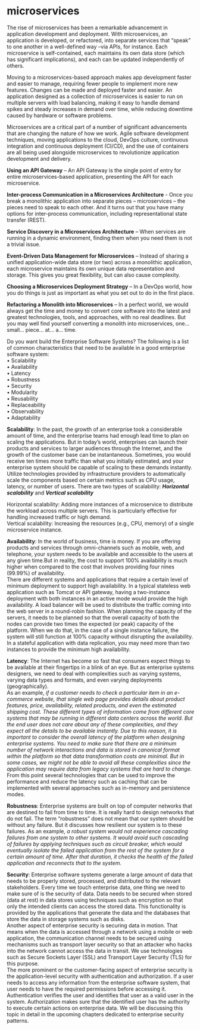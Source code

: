 # microservices

The rise of microservices has been a remarkable advancement in application development and deployment. With microservices, an application is developed, or refactored, into separate services that “speak” to one another in a well-defined way –via APIs, for instance. Each microservice is self-contained, each maintains its own data store (which has significant implications), and each can be updated independently of others.

Moving to a microservices-based approach makes app development faster and easier to manage, requiring fewer people to implement more new features. Changes can be made and deployed faster and easier. An application designed as a collection of microservices is easier to run on multiple servers with load balancing, making it easy to handle demand spikes and steady increases in demand over time, while reducing downtime caused by hardware or software problems.

Microservices are a critical part of a number of significant advancements that are changing the nature of how we work. Agile software development techniques, moving applications to the cloud, DevOps culture, continuous integration and continuous deployment (CI/CD), and the use of containers are all being used alongside microservices to revolutionize application development and delivery.

**Using an API Gateway** – An API Gateway is the single point of entry for entire microservices-based application, presenting the API for each microservice.

**Inter-process Communication in a Microservices Architecture** - Once you break a monolithic application into separate pieces – microservices – the pieces need to speak to each other. And it turns out that you have many options for inter-process communication, including representational state transfer (REST).

**Service Discovery in a Microservices Architecture** – When services are running in a dynamic environment, finding them when you need them is not a trivial issue.

**Event-Driven Data Management for Microservices** – Instead of sharing a unified application-wide data store (or two) across a monolithic application, each microservice maintains its own unique data representation and storage. This gives you great flexibility, but can also cause complexity.

**Choosing a Microservices Deployment Strategy** – In a DevOps world, how you do things is just as important as what you set out to do in the first place.

**Refactoring a Monolith into Microservices** – In a perfect world, we would always get the time and money to convert core software into the latest and greatest technologies, tools, and approaches, with no real deadlines. But you may well find yourself converting a monolith into microservices, one… small… piece… at… a… time.

Do you want build the Enterprise Software Systems?
The following is a list of common characteristics that need to be available in a good enterprise software system:  
    • Scalability  
    • Availability  
    • Latency   
    • Robustness  
    • Security  
    • Modularity  
    • Reusability  
    • Replaceability  
    • Observability  
    • Adaptability  

**Scalability**: In the past, the growth of an enterprise took a considerable amount of time, and the enterprise teams had enough lead time to plan on scaling the applications. But in today’s world, enterprises can launch their products and services to larger audiences through the Internet, and the growth of the customer base can be instantaneous. Sometimes, you would receive ten times more traffic than what you initially estimated, and your enterprise system should be capable of scaling to these demands instantly. Utilize technologies provided by infrastructure providers to automatically scale the components based on certain metrics such as CPU usage, latency, or number of users. There are two types of scalability: _**Horizontal scalability**_ and _**Vertical scalability**_

Horizontal scalability: Adding more instances of a microservice to distribute the workload across multiple servers. This is particularly effective for handling increased traffic or high demand.    
Vertical scalability: Increasing the resources (e.g., CPU, memory) of a single microservice instance. 

**Availability**: In the world of business, time is money. If you are offering products and services through omni-channels such as mobile, web, and telephone, your system needs to be available and accessible to the users at any given time.But in reality, the cost to support 100% availability is much higher when compared to the cost that involves providing four nines (99.99%) of availability.    
There are different systems and applications that require a certain level of minimum deployment to support high availability. In a typical stateless web application such as Tomcat or API gateway, having a two-instance deployment with both instances in an active mode would provide the high availability. A load balancer will be used to distribute the traffic coming into the web server in a round-robin fashion. When planning the capacity of the servers, it needs to be planned so that the overall capacity of both the nodes can provide two times the expected (or peak) capacity of the platform. When we do that, in the case of a single instance failure, the system will still function at 100% capacity without disrupting the availability. In a stateful application with data replication, you may need more than two instances to provide the minimum high availability.    

**Latency**: The Internet has become so fast that consumers expect things to be available at their fingertips in a blink of an eye. But as enterprise systems designers, we need to deal with complexities such as varying systems, varying data types and formats, and even varying deployments (geographically).     
As an example, _if a customer needs to check a particular item in an e-commerce website, that single web page provides details about product features, price, availability, related products, and even the estimated shipping cost. These different types of information come from different core systems that may be running in different data centers across the world. But the end user does not care about any of these complexities, and they expect all the details to be available instantly. Due to this reason, it is important to consider the overall latency of the platform when designing enterprise systems. You need to make sure that there are a minimum number of network interactions and data is stored in canonical format within the platform so that data transformation costs are minimal. But in some cases, we might not be able to avoid all these complexities since the application may require data from legacy systems that are hard to change._ From this point several technologies that can be used to improve the performance and reduce the latency such as caching that can be implemented with several approaches such as in-memory and persistence modes.

**Robustness**: Enterprise systems are built on top of computer networks that are destined to fail from time to time. It is really hard to design networks that do not fail. The term “robustness” does not mean that our system should be without any failure. But it discusses how resilient our system is to these failures. As an example, _a robust system would not experience cascading failures from one system to other systems. It would avoid such cascading of failures by applying techniques such as circuit breaker, which would eventually isolate the failed application from the rest of the system for a certain amount of time. After that duration, it checks the health of the failed application and reconnects that to the system._

**Security**: Enterprise software systems generate a large amount of data that needs to be properly stored, processed, and distributed to the relevant stakeholders. Every time we touch enterprise data, one thing we need to make sure of is the security of data. Data needs to be secured when stored (data at rest) in data stores using techniques such as encryption so that only the intended clients can access the stored data. This functionality is provided by the applications that generate the data and the databases that store the data in storage systems such as disks.    
Another aspect of enterprise security is securing data in motion. That means when the data is accessed through a network using a mobile or web application, the communication channel needs to be secured using mechanisms such as transport layer security so that an attacker who hacks into the network cannot access the data in transit. We use technologies such as Secure Sockets Layer (SSL) and Transport Layer Security (TLS) for this purpose.    
The more prominent or the customer-facing aspect of enterprise security is the application-level security with authentication and authorization. If a user needs to access any information from the enterprise software system, that user needs to have the required permissions before accessing it. Authentication verifies the user and identifies that user as a valid user in the system. Authorization makes sure that the identified user has the authority to execute certain actions on enterprise data. We will be discussing this topic in detail in the upcoming chapters dedicated to enterprise security patterns.
